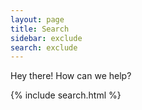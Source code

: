 ```yaml
---
layout: page
title: Search
sidebar: exclude
search: exclude
---
```


<p class="message">
  Hey there! How can we help? 
</p>

{% include search.html %}
